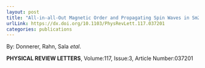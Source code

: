 ```yaml
---
layout: post
title: "All-in-all-Out Magnetic Order and Propagating Spin Waves in Sm2Ir2O7"
urlLink: https://dx.doi.org/10.1103/PhysRevLett.117.037201
categories: publications
---
```

By: Donnerer, Rahn, Sala *etal*.

**PHYSICAL REVIEW LETTERS**, Volume:117, Issue:3, Article Number:037201
